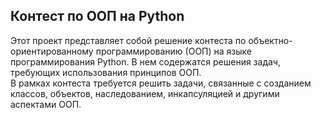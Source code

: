 ## Контест по ООП на Python
Этот проект представляет собой решение контеста по объектно-ориентированному программированию (ООП) на языке программирования Python. В нем содержатся решения задач, требующих использования принципов ООП. \
В рамках контеста требуется решить задачи, связанные с созданием классов, объектов, наследованием, инкапсуляцией и другими аспектами ООП.
